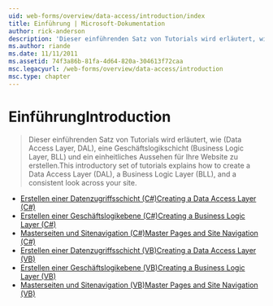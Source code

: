 ```yaml
---
uid: web-forms/overview/data-access/introduction/index
title: Einführung | Microsoft-Dokumentation
author: rick-anderson
description: 'Dieser einführenden Satz von Tutorials wird erläutert, wie (Data Access Layer, DAL), eine Geschäftslogikschicht (Business Logic Layer, BLL) und ein einheitliches Aussehen für Ihre Website zu erstellen.'
ms.author: riande
ms.date: 11/11/2011
ms.assetid: 74f3a86b-81fa-4d64-820a-304613f72caa
msc.legacyurl: /web-forms/overview/data-access/introduction
msc.type: chapter
---
```

<a name="introduction"></a><span data-ttu-id="56c21-103">Einführung</span><span class="sxs-lookup"><span data-stu-id="56c21-103">Introduction</span></span>
====================
> <span data-ttu-id="56c21-104">Dieser einführenden Satz von Tutorials wird erläutert, wie (Data Access Layer, DAL), eine Geschäftslogikschicht (Business Logic Layer, BLL) und ein einheitliches Aussehen für Ihre Website zu erstellen.</span><span class="sxs-lookup"><span data-stu-id="56c21-104">This introductory set of tutorials explains how to create a Data Access Layer (DAL), a Business Logic Layer (BLL), and a consistent look across your site.</span></span>


- [<span data-ttu-id="56c21-105">Erstellen einer Datenzugriffsschicht (C#)</span><span class="sxs-lookup"><span data-stu-id="56c21-105">Creating a Data Access Layer (C#)</span></span>](creating-a-data-access-layer-cs.md)
- [<span data-ttu-id="56c21-106">Erstellen einer Geschäftslogikebene (C#)</span><span class="sxs-lookup"><span data-stu-id="56c21-106">Creating a Business Logic Layer (C#)</span></span>](creating-a-business-logic-layer-cs.md)
- [<span data-ttu-id="56c21-107">Masterseiten und Sitenavigation (C#)</span><span class="sxs-lookup"><span data-stu-id="56c21-107">Master Pages and Site Navigation (C#)</span></span>](master-pages-and-site-navigation-cs.md)
- [<span data-ttu-id="56c21-108">Erstellen einer Datenzugriffsschicht (VB)</span><span class="sxs-lookup"><span data-stu-id="56c21-108">Creating a Data Access Layer (VB)</span></span>](creating-a-data-access-layer-vb.md)
- [<span data-ttu-id="56c21-109">Erstellen einer Geschäftslogikebene (VB)</span><span class="sxs-lookup"><span data-stu-id="56c21-109">Creating a Business Logic Layer (VB)</span></span>](creating-a-business-logic-layer-vb.md)
- [<span data-ttu-id="56c21-110">Masterseiten und Sitenavigation (VB)</span><span class="sxs-lookup"><span data-stu-id="56c21-110">Master Pages and Site Navigation (VB)</span></span>](master-pages-and-site-navigation-vb.md)
